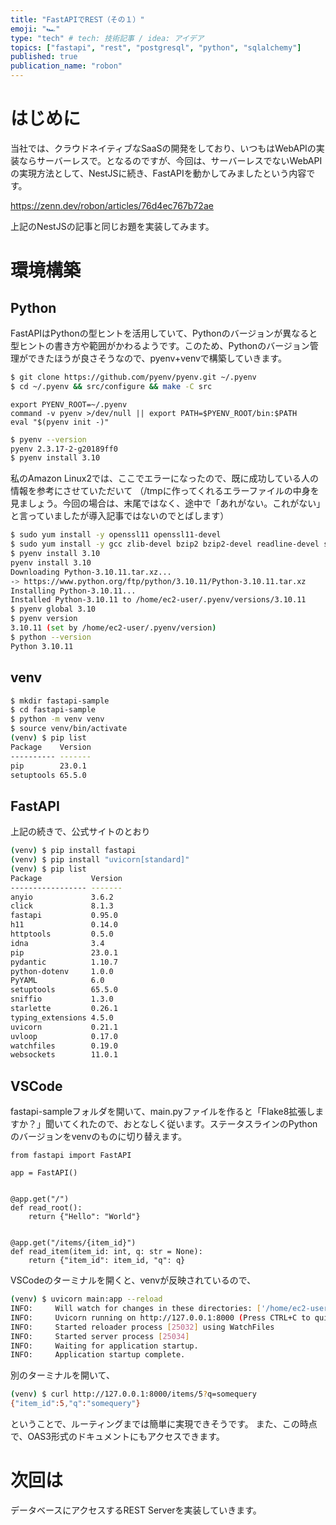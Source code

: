 ```yaml
---
title: "FastAPIでREST（その１）"
emoji: "🏎"
type: "tech" # tech: 技術記事 / idea: アイデア
topics: ["fastapi", "rest", "postgresql", "python", "sqlalchemy"]
published: true
publication_name: "robon"
---
```


# はじめに

当社では、クラウドネイティブなSaaSの開発をしており、いつもはWebAPIの実装ならサーバーレスで。となるのですが、今回は、サーバーレスでないWebAPIの実現方法として、NestJSに続き、FastAPIを動かしてみましたという内容です。

https://zenn.dev/robon/articles/76d4ec767b72ae

上記のNestJSの記事と同じお題を実装してみます。

# 環境構築
## Python

FastAPIはPythonの型ヒントを活用していて、Pythonのバージョンが異なると型ヒントの書き方や範囲がかわるようです。このため、Pythonのバージョン管理ができたほうが良さそうなので、pyenv+venvで構築していきます。

```bash
$ git clone https://github.com/pyenv/pyenv.git ~/.pyenv
$ cd ~/.pyenv && src/configure && make -C src
```
```bash: .bash_profile
export PYENV_ROOT=~/.pyenv
command -v pyenv >/dev/null || export PATH=$PYENV_ROOT/bin:$PATH
eval "$(pyenv init -)"
```
```bash
$ pyenv --version
pyenv 2.3.17-2-g20189ff0
$ pyenv install 3.10
```

私のAmazon Linux2では、ここでエラーになったので、既に成功している人の情報を参考にさせていただいて
（/tmpに作ってくれるエラーファイルの中身を見ましょう。今回の場合は、末尾ではなく、途中で「あれがない。これがない」と言っていましたが導入記事ではないのでとばします）

```bash
$ sudo yum install -y openssl11 openssl11-devel
$ sudo yum install -y gcc zlib-devel bzip2 bzip2-devel readline-devel sqlite sqlite-devel tk-devel libffi-devel xz-devel
$ pyenv install 3.10
pyenv install 3.10
Downloading Python-3.10.11.tar.xz...
-> https://www.python.org/ftp/python/3.10.11/Python-3.10.11.tar.xz
Installing Python-3.10.11...
Installed Python-3.10.11 to /home/ec2-user/.pyenv/versions/3.10.11
$ pyenv global 3.10
$ pyenv version
3.10.11 (set by /home/ec2-user/.pyenv/version)
$ python --version
Python 3.10.11
```

## venv
```bash
$ mkdir fastapi-sample
$ cd fastapi-sample
$ python -m venv venv
$ source venv/bin/activate
(venv) $ pip list
Package    Version
---------- -------
pip        23.0.1
setuptools 65.5.0
```

## FastAPI

上記の続きで、公式サイトのとおり

```bash
(venv) $ pip install fastapi
(venv) $ pip install "uvicorn[standard]"
(venv) $ pip list
Package           Version
----------------- -------
anyio             3.6.2
click             8.1.3
fastapi           0.95.0
h11               0.14.0
httptools         0.5.0
idna              3.4
pip               23.0.1
pydantic          1.10.7
python-dotenv     1.0.0
PyYAML            6.0
setuptools        65.5.0
sniffio           1.3.0
starlette         0.26.1
typing_extensions 4.5.0
uvicorn           0.21.1
uvloop            0.17.0
watchfiles        0.19.0
websockets        11.0.1
```

## VSCode

fastapi-sampleフォルダを開いて、main.pyファイルを作ると「Flake8拡張しますか？」聞いてくれたので、おとなしく従います。ステータスラインのPythonのバージョンをvenvのものに切り替えます。

```py: main.py
from fastapi import FastAPI

app = FastAPI()


@app.get("/")
def read_root():
    return {"Hello": "World"}


@app.get("/items/{item_id}")
def read_item(item_id: int, q: str = None):
    return {"item_id": item_id, "q": q}
```

VSCodeのターミナルを開くと、venvが反映されているので、

```bash
(venv) $ uvicorn main:app --reload
INFO:     Will watch for changes in these directories: ['/home/ec2-user/work/fastapi-sample']
INFO:     Uvicorn running on http://127.0.0.1:8000 (Press CTRL+C to quit)
INFO:     Started reloader process [25032] using WatchFiles
INFO:     Started server process [25034]
INFO:     Waiting for application startup.
INFO:     Application startup complete.
```

別のターミナルを開いて、

```bash
(venv) $ curl http://127.0.0.1:8000/items/5?q=somequery
{"item_id":5,"q":"somequery"}
```

ということで、ルーティングまでは簡単に実現できそうです。
また、この時点で、OAS3形式のドキュメントにもアクセスできます。

# 次回は

データベースにアクセスするREST Serverを実装していきます。

<!-- https://zenn.dev/robon/articles/bb17fd07739519 -->

